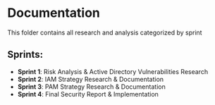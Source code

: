 # Documentation
This folder contains all research and analysis categorized by sprint

## Sprints:
- **Sprint 1**: Risk Analysis & Active Directory Vulnerabilities Research 
- **Sprint 2**: IAM Strategy Research & Documentation  
- **Sprint 3**: PAM Strategy Research & Documentation  
- **Sprint 4**: Final Security Report & Implementation

